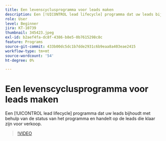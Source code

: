 ```yaml
---
title: Een levenscyclusprogramma voor leads maken
description: Een [!UICONTROL lead lifecycle] programma dat uw leads bijhoudt met behulp van de status van het programma en handelt op de leads die klaar zijn voor verkoop.
role: User
level: Beginner
jira: KT-10739
thumbnail: 345423.jpeg
exl-id: b2aef4fa-dc8f-4386-b8e5-0b7615298c8c
feature: Programs
source-git-commit: 433b00dc5dc1b7dde2931c6b9eaa8a403eae2415
workflow-type: tm+mt
source-wordcount: '54'
ht-degree: 0%

---
```


# Een levenscyclusprogramma voor leads maken

Een [!UICONTROL lead lifecycle] programma dat uw leads bijhoudt met behulp van de status van het programma en handelt op de leads die klaar zijn voor verkoop.

>[!VIDEO](https://video.tv.adobe.com/v/345423/?quality=12&learn=on)
